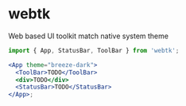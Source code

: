 # webtk

Web based UI toolkit match native system theme

```jsx
import { App, StatusBar, ToolBar } from 'webtk';

<App theme="breeze-dark">
  <ToolBar>TODO</ToolBar>
  <div>TODO</div>
  <StatusBar>TODO</StatusBar>
</App>;
```
